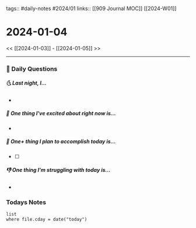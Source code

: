 tags:: #daily-notes #2024/01 
links:: [[909 Journal MOC]] [[2024-W01]]
# 2024-01-04

<< [[2024-01-03]] - [[2024-01-05]] >>

---
### 📅 Daily Questions
##### 🌜 Last night, I...
- 

##### 🙌 One thing I've excited about right now is...
- 

##### 🚀 One+ thing I plan to accomplish today is...
- [ ] 

##### 👎 One thing I'm struggling with today is...
- 

### Todays Notes
```dataview
list 
where file.cday = date("today")
```